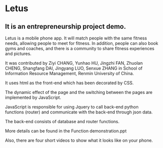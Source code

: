 # Letus

## It is an entrepreneurship project demo.

Letus is a mobile phone app. It will match people with the same fitness needs, allowing people to meet for fitness. In addition, people can also book gyms and coaches, and there is a community to share fitness experiences and pictures. 

It was contributed by Ziyi CHANG, Yunhao HU, Jingzhi FAN, Zhuolan CHENG, Shangfang DAI, Jingyang LUO, Senxue ZHANG in School of Information Resource Management, Renmin University of China.

It uses html as the front-end which has been decorated by CSS.

The dynamic effect of the page and the switching between the pages are implemented by JavaScript.

JavaScript is responsible for using Jquery to call back-end python functions (router) and communicate with the back-end through json data.

The back-end consists of database and router functions.

More details can be found in the Function demonstration.ppt

Also, there are four short videos to show what it looks like on your phone.
